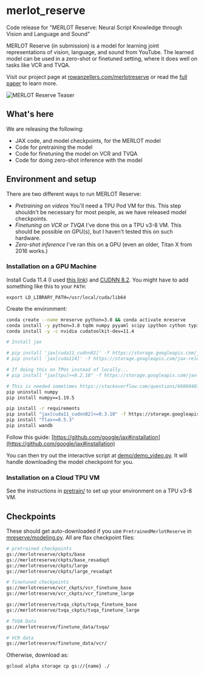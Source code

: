 # merlot_reserve

Code release for "MERLOT Reserve: Neural Script Knowledge through Vision and Language and Sound"

MERLOT Reserve (in submission) is a model for learning joint representations of vision, language, and sound from YouTube. The learned model can be used in a zero-shot or finetuned setting, where it does well on tasks like VCR and TVQA.

Visit our project page at [rowanzellers.com/merlotreserve](https://rowanzellers.com/merlotreserve) or read the [full paper](#) to learn more.

![](https://i.imgur.com/Z9iEsLZ.png "MERLOT Reserve Teaser")

## What's here

We are releasing the following:

- JAX code, and model checkpoints, for the MERLOT model
- Code for pretraining the model
- Code for finetuning the model on VCR and TVQA
- Code for doing zero-shot inference with the model

## Environment and setup

There are two different ways to run MERLOT Reserve:

- _Pretraining on videos_ You'll need a TPU Pod VM for this. This step shouldn't be necessary for most people, as we have released model checkpoints.
- _Finetuning on VCR or TVQA_ I've done this on a TPU v3-8 VM. This should be possible on GPU(s), but I haven't tested this on such hardware.
- _Zero-shot inference_ I've ran this on a GPU (even an older, Titan X from 2016 works.)

### Installation on a GPU Machine

Install Cuda 11.4 (I used [this link](https://developer.download.nvidia.com/compute/cuda/11.4.2/local_installers/cuda-repo-ubuntu1804-11-4-local_11.4.2-470.57.02-1_amd64.deb)) and [CUDNN 8.2](https://developer.nvidia.com/rdp/cudnn-download). You might have to add something like this to your `PATH`:

`export LD_LIBRARY_PATH=/usr/local/cuda/lib64`

Create the environment:

```bash
conda create --name mreserve python=3.8 && conda activate mreserve
conda install -y python=3.8 tqdm numpy pyyaml scipy ipython cython typing h5py pandas matplotlib
conda install -y -c nvidia cudatoolkit-dev=11.4

# Install jax

# pip install 'jax[cuda11_cudnn82]' -f https://storage.googleapis.com/jax-releases/jax_releases.html
# pip install 'jax[cuda114]' -f https://storage.googleapis.com/jax-releases/jax_releases.html

# If doing this on TPUs instead of locally...
# pip install "jax[tpu]>=0.2.18" -f https://storage.googleapis.com/jax-releases/libtpu_releases.html

# This is needed sometimes https://stackoverflow.com/questions/66060487/valueerror-numpy-ndarray-size-changed-may-indicate-binary-incompatibility-exp
pip uninstall numpy
pip install numpy==1.19.5

pip install -r requirements
pip install "jax[cuda11_cudnn82]<=0.3.10" -f https://storage.googleapis.com/jax-releases/jax_cuda_releases.html
pip install "flax<=0.5.3"
pip install wandb
```

Follow this guide: [https://github.com/google/jax#installation](https://github.com/google/jax#installation)

You can then try out the interactive script at [demo/demo_video.py](demo/demo_video.py). It will handle downloading the model checkpoint for you.

### Installation on a Cloud TPU VM

See the instructions in [pretrain/](pretrain/) to set up your environment on a TPU v3-8 VM.

## Checkpoints

These should get auto-downloaded if you use `PretrainedMerlotReserve` in [mreserve/modeling.py](mreserve/modeling.py). All are flax checkpoint files:

```bash
# pretrained checkpoints
gs://merlotreserve/ckpts/base
gs://merlotreserve/ckpts/base_resadapt
gs://merlotreserve/ckpts/large
gs://merlotreserve/ckpts/large_resadapt

# finetuned checkpoints
gs://merlotreserve/vcr_ckpts/vcr_finetune_base
gs://merlotreserve/vcr_ckpts/vcr_finetune_large

gs://merlotreserve/tvqa_ckpts/tvqa_finetune_base
gs://merlotreserve/tvqa_ckpts/tvqa_finetune_large

# TVQA Data
gs://merlotreserve/finetune_data/tvqa/

# VCR data
gs://merlotreserve/finetune_data/vcr/
```

Otherwise, download as:

```bash
gcloud alpha storage cp gs://{name} ./
```
